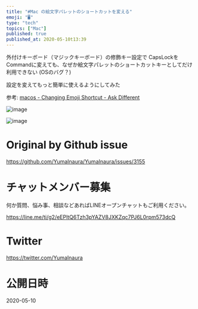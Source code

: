```yaml
---
title: "#Mac の絵文字パレットのショートカットを変える"
emoji: "🖥"
type: "tech"
topics: ["Mac"]
published: true
published_at: 2020-05-10t13:39
---
```


外付けキーボード（マジックキーボード）の修飾キー設定で
CapsLockをCommandに変えても、なぜか絵文字パレットのショートカットキーとしてだけ利用できない
(OSのバグ？)

設定を変えてもっと簡単に使えるようにしてみた

参考:
[macos - Changing Emoji Shortcut - Ask Different](https://apple.stackexchange.com/questions/230382/changing-emoji-shortcut)

![image](https://user-images.githubusercontent.com/13635059/81462815-2066ad80-91f0-11ea-9f5b-ebed8ca66fe8.png)

![image](https://user-images.githubusercontent.com/13635059/81462801-07f69300-91f0-11ea-8ad4-b0ed90bb8884.png)



# Original by Github issue

https://github.com/YumaInaura/YumaInaura/issues/3155











<!-- Update From Qiita API -->

# チャットメンバー募集


何か質問、悩み事、相談などあればLINEオープンチャットもご利用ください。

https://line.me/ti/g2/eEPltQ6Tzh3pYAZV8JXKZqc7PJ6L0rpm573dcQ





# Twitter


https://twitter.com/YumaInaura


<!-- Update From Qiita API -->



# 公開日時

2020-05-10
